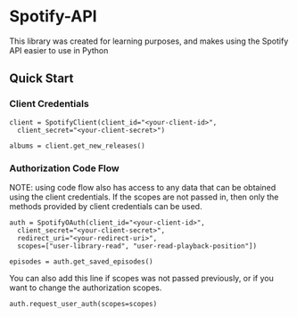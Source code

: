 # Spotify-API
This library was created for learning purposes, and makes using the Spotify API easier to use in Python

## Quick Start
### Client Credentials
```
client = SpotifyClient(client_id="<your-client-id>", 
  client_secret="<your-client-secret>")
  
albums = client.get_new_releases()
```

### Authorization Code Flow
NOTE: using code flow also has access to any data that can be obtained using the client credentials.
If the scopes are not passed in, then only the methods provided by client credentials can be used. 
```
auth = SpotifyOAuth(client_id="<your-client-id>", 
  client_secret="<your-client-secret>",
  redirect_uri="<your-redirect-uri>",
  scopes=["user-library-read", "user-read-playback-position"])

episodes = auth.get_saved_episodes()
```

You can also add this line if scopes was not passed previously, or if you want to change the authorization scopes.
```
auth.request_user_auth(scopes=scopes)
```
